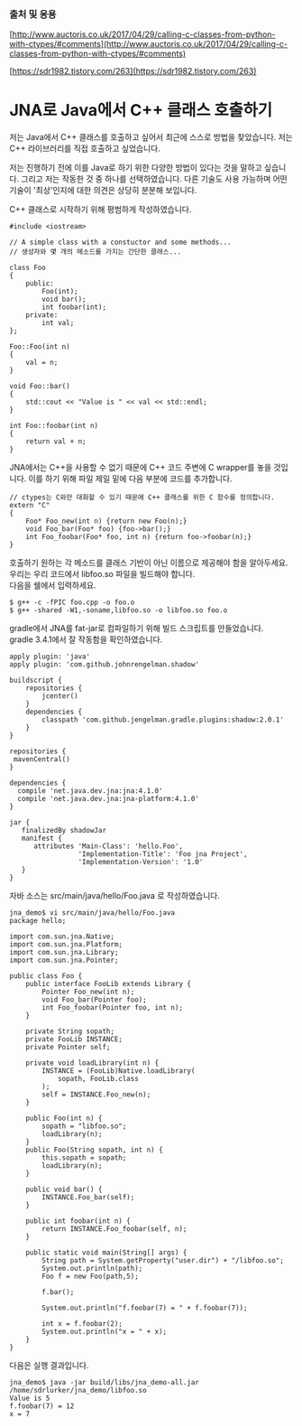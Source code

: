 ### 출처 및 응용

[http://www.auctoris.co.uk/2017/04/29/calling-c-classes-from-python-with-ctypes/#comments](http://www.auctoris.co.uk/2017/04/29/calling-c-classes-from-python-with-ctypes/#comments)

[https://sdr1982.tistory.com/263](https://sdr1982.tistory.com/263)

# JNA로 Java에서 C++ 클래스 호출하기

저는 Java에서 C++ 클래스를 호출하고 싶어서 최근에 스스로 방법을 찾았습니다. 저는 C++ 라이브러리를 직접 호출하고 싶었습니다.

저는 진행하기 전에 이를 Java로 하기 위한 다양한 방법이 있다는 것을 말하고 싶습니다. 그리고 저는 작동한 것 중 하나를 선택하였습니다. 다른 기술도 사용 가능하며 어떤 기술이 '최상'인지에 대한 의견은 상당히 분분해 보입니다.

C++ 클래스로 시작하기 위해 평범하게 작성하였습니다.

```
#include <iostream>

// A simple class with a constuctor and some methods...
// 생성자와 몇 개의 메소드를 가지는 간단한 클래스...

class Foo
{
    public:
        Foo(int);
        void bar();
        int foobar(int);
    private:
        int val;
};

Foo::Foo(int n)
{
    val = n;
}

void Foo::bar()
{
    std::cout << "Value is " << val << std::endl;
}

int Foo::foobar(int n)
{
    return val + n;
}
```

JNA에서는 C++을 사용할 수 없기 때문에 C++ 코드 주변에 C wrapper를 놓을 것입니다. 이를 하기 위해 파일 제일 밑에 다음 부분에 코드를 추가합니다.

```
// ctypes는 C와만 대화할 수 있기 때문에 C++ 클래스를 위한 C 함수를 정의합니다.
extern "C"
{
    Foo* Foo_new(int n) {return new Foo(n);}
    void Foo_bar(Foo* foo) {foo->bar();}
    int Foo_foobar(Foo* foo, int n) {return foo->foobar(n);}
}
```

호출하기 원하는 각 메소드를 클래스 기반이 아닌 이름으로 제공해야 함을 알아두세요.  
우리는 우리 코드에서 libfoo.so 파일을 빌드해야 합니다.  
다음을 쉘에서 입력하세요.

```shell
$ g++ -c -fPIC foo.cpp -o foo.o
$ g++ -shared -W1,-soname,libfoo.so -o libfoo.so foo.o 
```

gradle에서 JNA를 fat-jar로 컴파일하기 위해 빌드 스크립트를 만들었습니다.  
gradle 3.4.1에서 잘 작동함을 확인하였습니다.

```
apply plugin: 'java'
apply plugin: 'com.github.johnrengelman.shadow'

buildscript {
    repositories {
        jcenter()
    }
    dependencies {
        classpath 'com.github.jengelman.gradle.plugins:shadow:2.0.1'
    }
}

repositories {
 mavenCentral()
}

dependencies {
  compile 'net.java.dev.jna:jna:4.1.0'
  compile 'net.java.dev.jna:jna-platform:4.1.0'
}

jar {
   finalizedBy shadowJar
   manifest {
      attributes 'Main-Class': 'hello.Foo',
                 'Implementation-Title': 'Foo jna Project',
                 'Implementation-Version': '1.0'
   }
}
```

자바 소스는 src/main/java/hello/Foo.java 로 작성하였습니다.

```
jna_demo$ vi src/main/java/hello/Foo.java
package hello;

import com.sun.jna.Native;
import com.sun.jna.Platform;
import com.sun.jna.Library;
import com.sun.jna.Pointer;

public class Foo {
    public interface FooLib extends Library {
        Pointer Foo_new(int n);
        void Foo_bar(Pointer foo);
        int Foo_foobar(Pointer foo, int n);
    }

    private String sopath;
    private FooLib INSTANCE;
    private Pointer self;

    private void loadLibrary(int n) {
        INSTANCE = (FooLib)Native.loadLibrary(
            sopath, FooLib.class
        );
        self = INSTANCE.Foo_new(n);
    }

    public Foo(int n) {
        sopath = "libfoo.so";
        loadLibrary(n);
    }
    public Foo(String sopath, int n) {
        this.sopath = sopath;
        loadLibrary(n);
    }

    public void bar() {
        INSTANCE.Foo_bar(self);
    }

    public int foobar(int n) {
        return INSTANCE.Foo_foobar(self, n);
    }

    public static void main(String[] args) {
        String path = System.getProperty("user.dir") + "/libfoo.so";
        System.out.println(path);
        Foo f = new Foo(path,5);

        f.bar();

        System.out.println("f.foobar(7) = " + f.foobar(7));

        int x = f.foobar(2);
        System.out.println("x = " + x);
    }
}
```

다음은 실행 결과입니다.

```
jna_demo$ java -jar build/libs/jna_demo-all.jar
/home/sdrlurker/jna_demo/libfoo.so
Value is 5
f.foobar(7) = 12
x = 7
```
